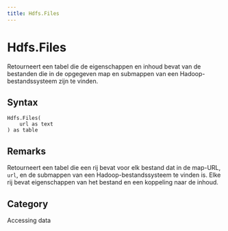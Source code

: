 ```yaml
---
title: Hdfs.Files
---
```


# Hdfs.Files


Retourneert een tabel die de eigenschappen en inhoud bevat van de bestanden die in de opgegeven map en submappen van een Hadoop-bestandssysteem zijn te vinden.


## Syntax

```powerquery
Hdfs.Files(
    url as text
) as table
```


## Remarks

Retourneert een tabel die een rij bevat voor elk bestand dat in de map-URL, <code>url</code>, en de submappen van een Hadoop-bestandssysteem te vinden is. Elke rij bevat eigenschappen van het bestand en een koppeling naar de inhoud.



## Category
Accessing data
